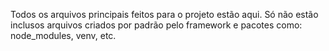 Todos os arquivos principais feitos para o projeto estão aqui. Só não estão inclusos arquivos criados por padrão pelo framework e pacotes como: node_modules, venv, etc.
